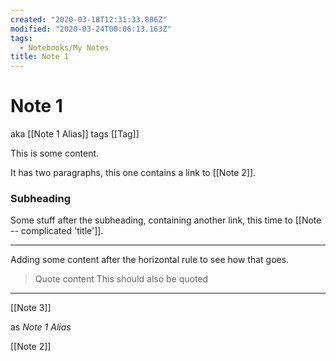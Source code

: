 ```yaml
---
created: "2020-03-18T12:31:33.886Z"
modified: "2020-03-24T00:06:13.163Z"
tags:
  - Notebooks/My Notes
title: Note 1
---
```


# Note 1

aka [[Note 1 Alias]]
tags [[Tag]]

This is some content.

It has two paragraphs, this one contains a link to [[Note 2]].

### Subheading

Some stuff after the subheading, containing another link, this time to [[Note -- complicated 'title']].

---

Adding some content after the horizontal rule to see how that goes.

> Quote content
> This should also be quoted

<!-- begin backlinker content -->

---

[[Note 3]]

as _Note 1 Alias_

[[Note 2]]
